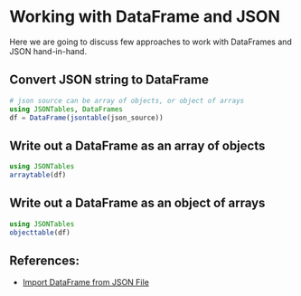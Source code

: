 # **Working with DataFrame and JSON**
Here we are going to discuss few approaches to work with DataFrames and JSON hand-in-hand.
## Convert JSON string to DataFrame
```julia
# json source can be array of objects, or object of arrays
using JSONTables, DataFrames
df = DataFrame(jsontable(json_source))
```

## Write out a DataFrame as an array of objects
```julia
using JSONTables
arraytable(df)
```
## Write out a DataFrame as an object of arrays
```julia
using JSONTables
objecttable(df)
```

## **References:**
- [Import DataFrame from JSON File](https://discourse.julialang.org/t/dataframes-best-way-to-import-from-json-format-file/29946)